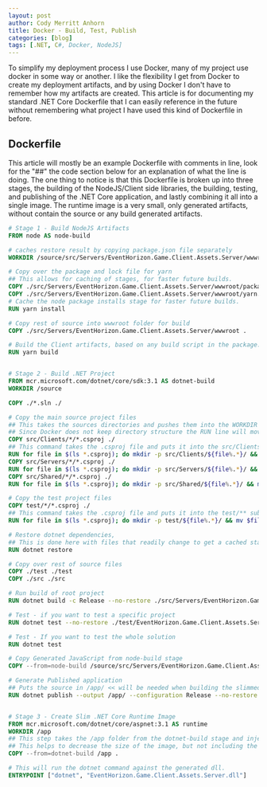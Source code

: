 ```yaml
---
layout: post
author: Cody Merritt Anhorn
title: Docker - Build, Test, Publish
categories: [blog]
tags: [.NET, C#, Docker, NodeJS]
---
```


To simplify my deployment process I use Docker, many of my project use docker in some way or another. I like the flexibility I get from Docker to create my deployment artifacts, and by using Docker I don't have to remember how my artifacts are created. This article is for documenting my standard .NET Core Dockerfile that I can easily reference in the future without remembering what project I have used this kind of Dockerfile in before.

## Dockerfile

This article will mostly be an example Dockerfile with comments in line, look for the "##" the code section below for an explanation of what the line is doing. The one thing to notice is that this Dockerfile is broken up into three stages, the building of the NodeJS/Client side libraries, the building, testing, and publishing of the .NET Core application, and lastly combining it all into a single image. The runtime image is a very small, only generated artifacts, without contain the source or any build generated artifacts.

~~~dockerfile
# Stage 1 - Build NodeJS Artifacts
FROM node AS node-build

# caches restore result by copying package.json file separately
WORKDIR /source/src/Servers/EventHorizon.Game.Client.Assets.Server/wwwroot

# Copy over the package and lock file for yarn
## This allows for caching of stages, for faster future builds.
COPY ./src/Servers/EventHorizon.Game.Client.Assets.Server/wwwroot/package.json .
COPY ./src/Servers/EventHorizon.Game.Client.Assets.Server/wwwroot/yarn.lock .
# Cache the node package installs stage for faster future builds.
RUN yarn install

# Copy rest of source into wwwroot folder for build
COPY ./src/Servers/EventHorizon.Game.Client.Assets.Server/wwwroot .

# Build the Client artifacts, based on any build script in the package.json
RUN yarn build


# Stage 2 - Build .NET Project
FROM mcr.microsoft.com/dotnet/core/sdk:3.1 AS dotnet-build
WORKDIR /source

COPY ./*.sln ./

# Copy the main source project files
## This takes the sources directories and pushes them into the WORKDIR folder.
## Since Docker does not keep directory structure the RUN line will move the files to the correct folder.
COPY src/Clients/*/*.csproj ./
## This command takes the .csproj file and puts it into the src/Clients/** sub directory with the csproj of the same name.
RUN for file in $(ls *.csproj); do mkdir -p src/Clients/${file%.*}/ && mv $file src/Clients/${file%.*}/; done
COPY src/Servers/*/*.csproj ./
RUN for file in $(ls *.csproj); do mkdir -p src/Servers/${file%.*}/ && mv $file src/Servers/${file%.*}/; done
COPY src/Shared/*/*.csproj ./
RUN for file in $(ls *.csproj); do mkdir -p src/Shared/${file%.*}/ && mv $file src/Shared/${file%.*}/; done

# Copy the test project files
COPY test/*/*.csproj ./
## This command takes the .csproj file and puts it into the test/** sub directory with the csproj of the same name.
RUN for file in $(ls *.csproj); do mkdir -p test/${file%.*}/ && mv $file test/${file%.*}/; done 

# Restore dotnet dependencies, 
## This is done here with files that readily change to get a cached stage for faster future builds.
RUN dotnet restore

# Copy over rest of source files
COPY ./test ./test
COPY ./src ./src

# Run build of root project
RUN dotnet build -c Release --no-restore ./src/Servers/EventHorizon.Game.Client.Assets.Server/EventHorizon.Game.Client.Assets.Server.csproj

# Test - if you want to test a specific project
RUN dotnet test --no-restore ./test/EventHorizon.Game.Client.Assets.Server.Tests/EventHorizon.Game.Client.Assets.Server.Tests.csproj

# Test - If you want to test the whole solution
RUN dotnet test

# Copy Generated JavaScript from node-build stage
COPY --from=node-build /source/src/Servers/EventHorizon.Game.Client.Assets.Server/wwwroot/js /source/src/Servers/EventHorizon.Game.Client.Assets.Server/wwwroot/js

# Generate Published application
## Puts the source in /app/ << will be needed when building the slimmed runtime image
RUN dotnet publish --output /app/ --configuration Release --no-restore ./src/Servers/EventHorizon.Game.Client.Assets.Server/EventHorizon.Game.Client.Assets.Server.csproj


# Stage 3 - Create Slim .NET Core Runtime Image
FROM mcr.microsoft.com/dotnet/core/aspnet:3.1 AS runtime
WORKDIR /app
## This step takes the /app folder from the dotnet-build stage and injects it into here.
## This helps to decrease the size of the image, but not including the source that was used by the build stage's.
COPY --from=dotnet-build /app .

# This will run the dotnet command against the generated dll.
ENTRYPOINT ["dotnet", "EventHorizon.Game.Client.Assets.Server.dll"]
~~~